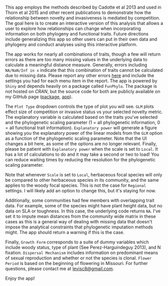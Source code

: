 This app employs the methods described by Cadotte et al 2013 and used in Thorn et al 2015 and other recent publications to demonstrate how the relationship between novelty and invasiveness is mediated by competition. The goal here is to create an interactive version of this analysis that allows a user to explore how relationships can change when incorporating information on both phylogeny and functional traits. Future directions include generalizing this app so other users can put in their own data and phylogeny and conduct analyses using this interactive platform.

The app works for nearly all combinations of traits, though a few will return errors as there are too many missing values in the underlying data to calculate a meaningful distance measure. Generally, errors including `NA/NaN/Inf in x` indicate that this combination of traits cannot be calculated due to missing data. Please report any other errors [here](https://github.com/levisc8/Fun_Phylo_Shiny/issues) and include the settings you had for each menu item in the report. The app is powered by `Shiny` and depends heavily on a package called `FunPhylo`. The package is not hosted on _CRAN_, but the source code for both are publicly available on my GitHub page ([package](https://github.com/levisc8/Fun_Phylo_Package), [app](https://github.com/levisc8/Fun_Phylo_Shiny)).

The `Plot Type` dropdown controls the type of plot you will see. `GLM` plots effect size of competition or invasive status vs your selected novelty metric. The explanatory variable is calculated based on the traits you've selected and the phylogenetic scaling parameter (1 = all phylogenetic information, 0 = all functional trait information). `Explanatory power` will generate a figure showing you the explanatory power of the linear models from the `GLM` option as a function of the phylogenetic scaling parameter. Note that the UI changes a bit here, as some of the options are no longer relevant. Finally, please be patient with `Explanatory power` when the scale is set to `Local`. It has a lot of calculations to do and it may take a second or two to load! You can reduce waiting times by reducing the resolution for the phylogenetic scaling parameter.

Note that whenever `Scale` is set to `Local`, herbaceous focal species will only be compared to other herbaceous species in its community, and the same applies to the woody focal species. This is not the case for `Regional` settings.  I will likely add an option to change this, but it's staying for now.

Additionally, some communities had few members with overlapping trait data. For example, some of the species might have plant height data, but no data on SLA or toughness. In this case, the underlying code returns `NA`. I've set it to impute mean distances from the community wide matrix in these cases as this is a general way of dealing with missing data that doesn't impose the analytical constraints that phylogenetic imputation methods might. The app should return a warning if this is the case. 

Finally, `Growth Form` corresponds to a suite of dummy variables which include woody status, type of plant (See Perez-Harguindeguy 2013), and N fixation. `Dispersal Mechanism` includes information on predominant means of sexual reproduction and whether or not the species is clonal. `Flower Period` is based on the beginning of flowering in Missouri. For further questions, please contact me at <levisc8@gmail.com>. 

Enjoy the app!